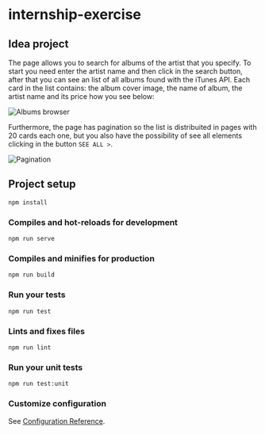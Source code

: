 # internship-exercise

## Idea project

The page allows you to search for albums of the artist that you specify. To start you need enter the artist name and then click in the search button, after that you can see an list of all albums found with the iTunes API. Each card in the list contains: the album cover image, the name of album, the artist name and its price how you see below: 

![Albums browser](https://i.ibb.co/Gxtsjmz/Albums-Browser.png)

Furthermore, the page has pagination so the list is distribuited in pages with 20 cards each one, but you also have the possibility of see all elements clicking in the button `SEE ALL >`. 

![Pagination](https://i.ibb.co/x7Fx2f6/Pagination.png)

## Project setup
```
npm install
```

### Compiles and hot-reloads for development
```
npm run serve
```

### Compiles and minifies for production
```
npm run build
```

### Run your tests
```
npm run test
```

### Lints and fixes files
```
npm run lint
```

### Run your unit tests
```
npm run test:unit
```

### Customize configuration
See [Configuration Reference](https://cli.vuejs.org/config/).
